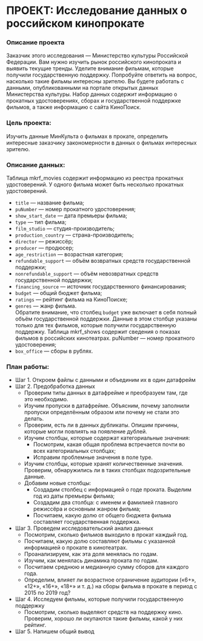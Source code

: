 # ПРОЕКТ: Исследование данных о российском кинопрокате

### Описание проекта
Заказчик этого исследования — Министерство культуры Российской Федерации. 
Вам нужно изучить рынок российского кинопроката и выявить текущие тренды. Уделите внимание фильмам, которые получили государственную поддержку. Попробуйте ответить на вопрос, насколько такие фильмы интересны зрителю. 
Вы будете работать с данными, опубликованными на портале открытых данных Министерства культуры. Набор данных содержит информацию о прокатных удостоверениях, сборах и государственной поддержке фильмов, а также информацию с сайта КиноПоиск. 

### Цель проекта: 
Изучить данные МинКульта о фильмах в прокате, определить интересные заказчику закономерности в данных о фильмах интересных зрителю.

### Описание данных:
Таблица mkrf_movies содержит информацию из реестра прокатных удостоверений. У одного фильма может быть несколько прокатных удостоверений.
* `title` — название фильма;
* `puNumber` — номер прокатного удостоверения;
* `show_start_date` — дата премьеры фильма;
* `type` — тип фильма;
* `film_studio` — студия-производитель;
* `production_country` — страна-производитель;
* `director` — режиссёр;
* `producer` — продюсер;
* `age_restriction` — возрастная категория;
* `refundable_support` — объём возвратных средств государственной поддержки;
* `nonrefundable_support` — объём невозвратных средств государственной поддержки;
* `financing_source` — источник государственного финансирования;
* `budget` — общий бюджет фильма;
* `ratings` — рейтинг фильма на КиноПоиске;
* `genres` — жанр фильма.\
Обратите внимание, что столбец `budget` уже включает в себя полный объём государственной поддержки. Данные в этом столбце указаны только для тех фильмов, которые получили государственную поддержку. 
Таблица mkrf_shows содержит сведения о показах фильмов в российских кинотеатрах.
puNumber — номер прокатного удостоверения;
* `box_office` — сборы в рублях.

### План работы:
* Шаг 1. Откроем файлы с данными и объединим их в один датафрейм
* Шаг 2. Предобработка данных
  * Проверим типы данных в датафрейме и преобразуем там, где это необходимо.
  * Изучим пропуски в датафрейме. Объясним, почему заполнили пропуски определённым образом или почему не стали это делать.
  * Проверим, есть ли в данных дубликаты. Опишим причины, которые могли повлиять на появление дублей.
  * Изучим столбцы, которые содержат категориальные значения:
       * Посмотрим, какая общая проблема встречается почти во всех категориальных столбцах;
       * Исправим проблемные значения в поле type.
  * Изучим столбцы, которые хранят количественные значения. Проверим, обнаружились ли в таких столбцах подозрительные данные. 
  * Добавим новые столбцы:
       * Создадим столбец с информацией о годе проката. Выделим год из даты премьеры фильма;
       * Создадим два столбца: с именем и фамилией главного режиссёра и основным жанром фильма;
       * Посчитаем, какую долю от общего бюджета фильма составляет государственная поддержка.
* Шаг 3. Проведем исследовательский анализ данных
  * Посмотрим, сколько фильмов выходило в прокат каждый год.
  * Посчитаем, какую долю составляют фильмы с указанной информацией о прокате в кинотеатрах. 
  * Проанализируем, как эта доля менялась по годам.
  * Изучим, как менялась динамика проката по годам.
  * Посчитаем среднюю и медианную сумму сборов для каждого года.
  * Определим, влияет ли возрастное ограничение аудитории («6+», «12+», «16+», «18+» и т. д.) на сборы фильма в прокате в период с 2015 по 2019 год?
* Шаг 4. Исследуем фильмы, которые получили государственную поддержку
  * Посмотрим, сколько выделяют средств на поддержку кино. Проверим, хорошо ли окупаются такие фильмы, какой у них рейтинг. 
* Шаг 5. Напишем общий вывод
